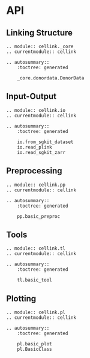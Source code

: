 # API

## Linking Structure

```{eval-rst}
.. module:: cellink._core
.. currentmodule:: cellink

.. autosummary::
    :toctree: generated

    _core.donordata.DonorData
```

## Input-Output

```{eval-rst}
.. module:: cellink.io
.. currentmodule:: cellink

.. autosummary::
    :toctree: generated

    io.from_sgkit_dataset
    io.read_plink
    io.read_sgkit_zarr
```

## Preprocessing

```{eval-rst}
.. module:: cellink.pp
.. currentmodule:: cellink

.. autosummary::
    :toctree: generated

    pp.basic_preproc
```

## Tools

```{eval-rst}
.. module:: cellink.tl
.. currentmodule:: cellink

.. autosummary::
    :toctree: generated

    tl.basic_tool
```

## Plotting

```{eval-rst}
.. module:: cellink.pl
.. currentmodule:: cellink

.. autosummary::
    :toctree: generated

    pl.basic_plot
    pl.BasicClass
```
